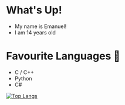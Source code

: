 # What's Up!
- My name is Emanuel!
- I am 14 years old

# Favourite Languages 🌱
- C / C++
- Python
- C#

[![Top Langs](https://github-readme-stats.vercel.app/api/top-langs/?username=Sna1lLord)](https://github.com/anuraghazra/github-readme-stats)
